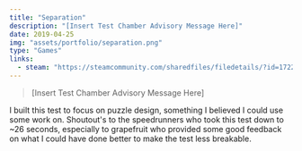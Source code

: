 ```yaml
---
title: "Separation"
description: "[Insert Test Chamber Advisory Message Here]"
date: 2019-04-25
img: "assets/portfolio/separation.png"
type: "Games"
links:
  - steam: "https://steamcommunity.com/sharedfiles/filedetails/?id=1722683658"
---
```


> [Insert Test Chamber Advisory Message Here]

I built this test to focus on puzzle design, something I believed I could use some work on. Shoutout's to the speedrunners who took this test down to ~26 seconds, especially to grapefruit who provided some good feedback on what I could have done better to make the test less breakable.

